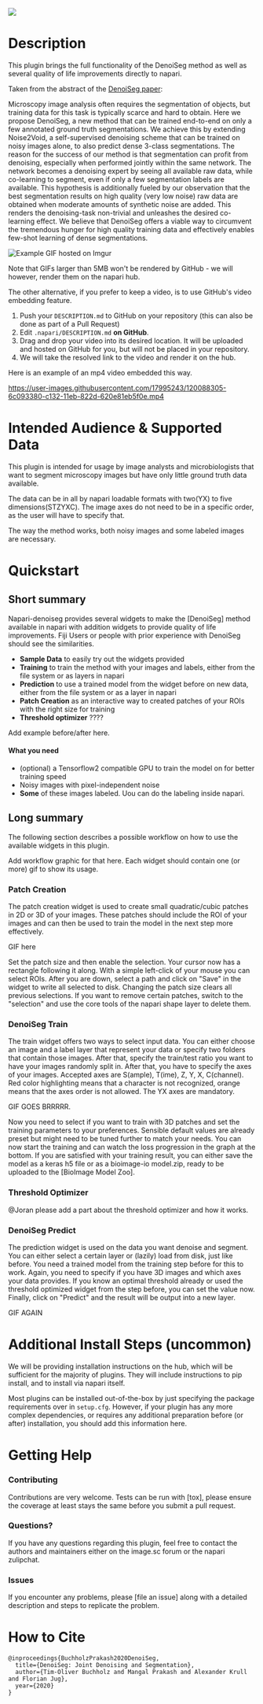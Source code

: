 

![](https://github.com/juglab/DenoiSeg/raw/master/resources/teaser.png)

# Description

This plugin brings the full functionality of the DenoiSeg method as well as several quality of life improvements
directly to napari.

Taken from the abstract of the [DenoiSeg paper]:

Microscopy image analysis often requires the segmentation of objects, 
but training data for this task is typically scarce and hard to obtain. 
Here we propose DenoiSeg, a new method that can be trained end-to-end on 
only a few annotated ground truth segmentations. We achieve this by extending 
Noise2Void, a self-supervised denoising scheme that can be trained on 
noisy images alone, to also predict dense 3-class segmentations. 
The reason for the success of our method is that segmentation can profit 
from denoising, especially when performed jointly within the same network. 
The network becomes a denoising expert by seeing all available raw data, 
while co-learning to segment, even if only a few segmentation labels are available. 
This hypothesis is additionally fueled by our observation that the 
best segmentation results on high quality (very low noise) raw data are obtained 
when moderate amounts of synthetic noise are added. 
This renders the denoising-task non-trivial and unleashes the desired co-learning effect. 
We believe that DenoiSeg offers a viable way to circumvent the tremendous hunger 
for high quality training data and effectively enables few-shot learning of dense segmentations.


![Example GIF hosted on Imgur](https://i.imgur.com/A5phCX4.gif)

Note that GIFs larger than 5MB won't be rendered by GitHub - we will however,
render them on the napari hub.

The other alternative, if you prefer to keep a video, is to use GitHub's video
embedding feature.

1. Push your `DESCRIPTION.md` to GitHub on your repository (this can also be done
as part of a Pull Request)
2. Edit `.napari/DESCRIPTION.md` **on GitHub**.
3. Drag and drop your video into its desired location. It will be uploaded and
hosted on GitHub for you, but will not be placed in your repository.
4. We will take the resolved link to the video and render it on the hub.

Here is an example of an mp4 video embedded this way.

https://user-images.githubusercontent.com/17995243/120088305-6c093380-c132-11eb-822d-620e81eb5f0e.mp4

# Intended Audience & Supported Data

This plugin is intended for usage by image analysts and microbiologists that want to
segment microscopy images but have only little ground truth data available.

The data can be in all by napari loadable formats with two(YX) to five dimensions(STZYXC).
The image axes do not need to be in a specific order, as the user will have to specify that.

The way the method works, both noisy images and some labeled images are necessary.

# Quickstart

## Short summary

Napari-denoiseg provides several widgets to make the [DenoiSeg] method available in napari with addition widgets 
to provide quality of life improvements. Fiji Users or people with prior experience with DenoiSeg should see the similarities.

- **Sample Data** to easily try out the widgets provided
- **Training** to train the method with your images and labels, either from the file system or as layers in napari
- **Prediction** to use a trained model from the widget before on new data,  either from the file system or as a layer in napari
- **Patch Creation** as an interactive way to created patches of your ROIs with the right size for training
- **Threshold optimizer** ????


Add example before/after here.

#### What you need

- (optional) a Tensorflow2 compatible GPU to train the model on for better training speed
- Noisy images with pixel-independent noise
- **Some** of these images labeled. Uou can do the labeling inside napari.

## Long summary

The following section describes a possible workflow on how to use the available widgets in this plugin.

Add workflow graphic for that here. Each widget should contain one (or more) gif to show its usage.

### Patch Creation
The patch creation widget is used to create small quadratic/cubic patches in 2D or 3D of your images. 
These patches should include the ROI of your images and can then be used to train the model in the next step more effectively.

GIF here

Set the patch size and then enable the selection. Your cursor now has a rectangle following it along. 
With a simple left-click of your mouse you can select ROIs. After you are down, select a path and click on "Save"
in the widget to write all selected to disk. Changing the patch size clears all previous selections.
If you want to remove certain patches, switch to the "selection" and use the core tools of the napari 
shape layer to delete them.

### DenoiSeg Train
The train widget offers two ways to select input data. You can either choose an image and a label layer that represent 
your data or specify two folders that contain those images. After that, specify the train/test ratio you want to have
your images randomly split in.
After that, you have to specify the axes of your images. Accepted axes are S(ample), T(ime), Z, Y, X, C(channel). Red
color highlighting means that a character is not recognized, orange means that the axes order is not allowed. 
The YX axes are mandatory.

GIF GOES BRRRRR.


Now you need to select if you want to train with 3D patches and set the training parameters to your preferences.
Sensible default values are already preset but might need to be tuned further to match your needs.
You can now start the training and can watch the loss progression in the graph at the bottom.
If you are satisfied with your training result, you can either save the model as a keras h5 file or as a 
bioimage-io model.zip, ready to be uploaded to the [BioImage Model Zoo].

### Threshold Optimizer
@Joran please add a part about the threshold optimizer and how it works.


### DenoiSeg Predict
The prediction widget is used on the data you want denoise and segment. You can either select a certain layer or (lazily)
load from disk, just like before. You need a trained model from the training step before for this to work.
Again, you need to specify if you have 3D images and which axes your data provides.
If you know an optimal threshold already or used the threshold optimized widget from the step before, 
you can set the value now.
Finally, click on "Predict" and the result will be output into a new layer.

GIF AGAIN

# Additional Install Steps (uncommon)
We will be providing installation instructions on the hub, which will be sufficient
for the majority of plugins. They will include instructions to pip install, and
to install via napari itself.

Most plugins can be installed out-of-the-box by just specifying the package requirements
over in `setup.cfg`. However, if your plugin has any more complex dependencies, or 
requires any additional preparation before (or after) installation, you should add 
this information here.

# Getting Help

### Contributing

Contributions are very welcome. Tests can be run with [tox], please ensure
the coverage at least stays the same before you submit a pull request.

### Questions?

If you have any questions regarding this plugin, feel free to contact the authors and maintainers 
either on the image.sc forum or the napari zulipchat.

### Issues

If you encounter any problems, please [file an issue] along with a detailed description and steps to replicate the problem.


# How to Cite

```
@inproceedings{BuchholzPrakash2020DenoiSeg,
  title={DenoiSeg: Joint Denoising and Segmentation},
  author={Tim-Oliver Buchholz and Mangal Prakash and Alexander Krull and Florian Jug},
  year={2020}
}
```


[DenoiSeg paper]: https://arxiv.org/abs/2005.02987